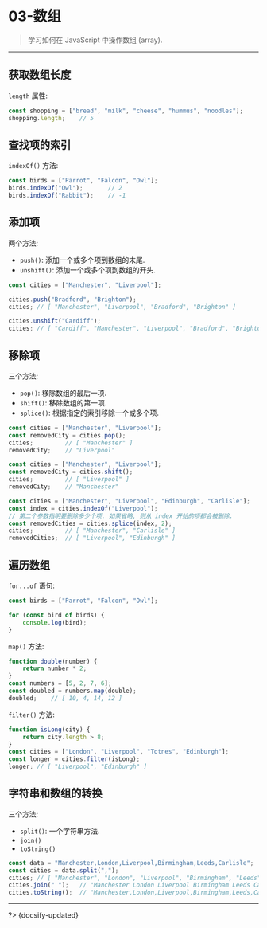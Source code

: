 # 03-数组

> 学习如何在 JavaScript 中操作数组 (array).

---

## 获取数组长度

`length` 属性:

```js
const shopping = ["bread", "milk", "cheese", "hummus", "noodles"];
shopping.length;    // 5
```

## 查找项的索引

`indexOf()` 方法:

```js
const birds = ["Parrot", "Falcon", "Owl"];
birds.indexOf("Owl");       // 2
birds.indexOf("Rabbit");    // -1
```

## 添加项

两个方法:

- `push()`: 添加一个或多个项到数组的末尾.
- `unshift()`: 添加一个或多个项到数组的开头.

```js
const cities = ["Manchester", "Liverpool"];

cities.push("Bradford", "Brighton");
cities; // [ "Manchester", "Liverpool", "Bradford", "Brighton" ]

cities.unshift("Cardiff");
cities; // [ "Cardiff", "Manchester", "Liverpool", "Bradford", "Brighton" ]
```

## 移除项

三个方法:

- `pop()`: 移除数组的最后一项.
- `shift()`: 移除数组的第一项.
- `splice()`: 根据指定的索引移除一个或多个项.

```js
const cities = ["Manchester", "Liverpool"];
const removedCity = cities.pop();
cities;         // [ "Manchester" ]
removedCity;    // "Liverpool"
```

```js
const cities = ["Manchester", "Liverpool"];
const removedCity = cities.shift();
cities;         // [ "Liverpool" ]
removedCity;    // "Manchester"
```

```js
const cities = ["Manchester", "Liverpool", "Edinburgh", "Carlisle"];
const index = cities.indexOf("Liverpool");
// 第二个参数指明要删除多少个项. 如果省略, 则从 index 开始的项都会被删除.
const removedCities = cities.splice(index, 2);
cities;         // [ "Manchester", "Carlisle" ]
removedCities;  // [ "Liverpool", "Edinburgh" ]
```

## 遍历数组

`for...of` 语句:

```js
const birds = ["Parrot", "Falcon", "Owl"];

for (const bird of birds) {
    console.log(bird);
}
```

`map()` 方法:

```js
function double(number) {
    return number * 2;
}
const numbers = [5, 2, 7, 6];
const doubled = numbers.map(double);
doubled;    // [ 10, 4, 14, 12 ]
```

`filter()` 方法:

```js
function isLong(city) {
    return city.length > 8;
}
const cities = ["London", "Liverpool", "Totnes", "Edinburgh"];
const longer = cities.filter(isLong);
longer; // [ "Liverpool", "Edinburgh" ]
```

## 字符串和数组的转换

三个方法:

- `split()`: 一个字符串方法.
- `join()`
- `toString()`

```js
const data = "Manchester,London,Liverpool,Birmingham,Leeds,Carlisle";
const cities = data.split(",");
cities; // [ "Manchester", "London", "Liverpool", "Birmingham", "Leeds", "Carlisle" ]
cities.join(" ");   // "Manchester London Liverpool Birmingham Leeds Carlisle"
cities.toString();  // "Manchester,London,Liverpool,Birmingham,Leeds,Carlisle"
```



---

?> {docsify-updated}
